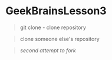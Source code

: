# GeekBrainsLesson3

> git clone - clone repository

> clone someone else's repository

> *second attempt to fork*